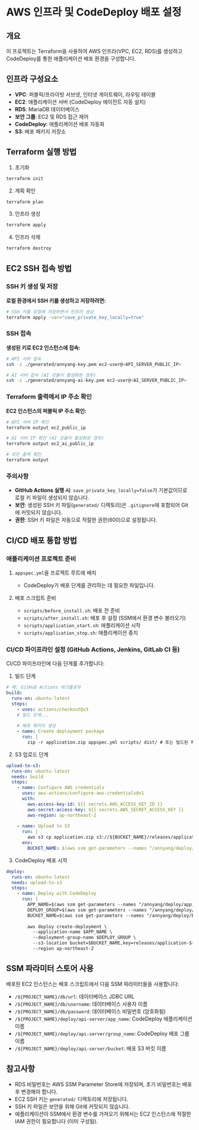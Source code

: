 # AWS 인프라 및 CodeDeploy 배포 설정

## 개요
이 프로젝트는 Terraform을 사용하여 AWS 인프라(VPC, EC2, RDS)를 생성하고 CodeDeploy를 통한 애플리케이션 배포 환경을 구성합니다.

## 인프라 구성요소
- **VPC**: 퍼블릭/프라이빗 서브넷, 인터넷 게이트웨이, 라우팅 테이블
- **EC2**: 애플리케이션 서버 (CodeDeploy 에이전트 자동 설치)
- **RDS**: MariaDB 데이터베이스
- **보안 그룹**: EC2 및 RDS 접근 제어
- **CodeDeploy**: 애플리케이션 배포 자동화
- **S3**: 배포 패키지 저장소

## Terraform 실행 방법

1. 초기화
```bash
terraform init
```

2. 계획 확인
```bash
terraform plan
```

3. 인프라 생성
```bash
terraform apply
```

4. 인프라 삭제
```bash
terraform destroy
```

## EC2 SSH 접속 방법

### SSH 키 생성 및 저장

**로컬 환경에서 SSH 키를 생성하고 저장하려면:**
```bash
# SSH 키를 로컬에 저장하면서 인프라 생성
terraform apply -var="save_private_key_locally=true"
```

### SSH 접속

**생성된 키로 EC2 인스턴스에 접속:**
```bash
# API 서버 접속
ssh -i ./generated/annyang-key.pem ec2-user@<API_SERVER_PUBLIC_IP>

# AI 서버 접속 (AI 모듈이 활성화된 경우)
ssh -i ./generated/annyang-ai-key.pem ec2-user@<AI_SERVER_PUBLIC_IP>
```

### Terraform 출력에서 IP 주소 확인

**EC2 인스턴스의 퍼블릭 IP 주소 확인:**
```bash
# API 서버 IP 확인
terraform output ec2_public_ip

# AI 서버 IP 확인 (AI 모듈이 활성화된 경우)
terraform output ec2_ai_public_ip

# 모든 출력 확인
terraform output
```

### 주의사항

- **GitHub Actions 실행 시**: `save_private_key_locally=false`가 기본값이므로 로컬 키 파일이 생성되지 않습니다.
- **보안**: 생성된 SSH 키 파일(`generated/` 디렉토리)은 `.gitignore`에 포함되어 Git에 커밋되지 않습니다.
- **권한**: SSH 키 파일은 자동으로 적절한 권한(600)으로 설정됩니다.

## CI/CD 배포 통합 방법

### 애플리케이션 프로젝트 준비

1. `appspec.yml`을 프로젝트 루트에 배치
   - CodeDeploy가 배포 단계를 관리하는 데 필요한 파일입니다.

2. 배포 스크립트 준비
   - `scripts/before_install.sh`: 배포 전 준비
   - `scripts/after_install.sh`: 배포 후 설정 (SSM에서 환경 변수 불러오기)
   - `scripts/application_start.sh`: 애플리케이션 시작
   - `scripts/application_stop.sh`: 애플리케이션 중지

### CI/CD 파이프라인 설정 (GitHub Actions, Jenkins, GitLab CI 등)

CI/CD 파이프라인에 다음 단계를 추가합니다:

1. 빌드 단계
```yaml
# 예: GitHub Actions 워크플로우
build:
  runs-on: ubuntu-latest
  steps:
    - uses: actions/checkout@v3
    # 빌드 단계...
    
    # 배포 패키지 생성
    - name: Create deployment package
      run: |
        zip -r application.zip appspec.yml scripts/ dist/ # 또는 빌드된 파일이 있는 디렉토리
```

2. S3 업로드 단계
```yaml
upload-to-s3:
  runs-on: ubuntu-latest
  needs: build
  steps:
    - name: Configure AWS credentials
      uses: aws-actions/configure-aws-credentials@v1
      with:
        aws-access-key-id: ${{ secrets.AWS_ACCESS_KEY_ID }}
        aws-secret-access-key: ${{ secrets.AWS_SECRET_ACCESS_KEY }}
        aws-region: ap-northeast-2
        
    - name: Upload to S3
      run: |
        aws s3 cp application.zip s3://${BUCKET_NAME}/releases/application-${{ github.sha }}.zip
      env:
        BUCKET_NAME: $(aws ssm get-parameters --names "/annyang/deploy/bucket" --query "Parameters[0].Value" --output text)
```

3. CodeDeploy 배포 시작
```yaml
deploy:
  runs-on: ubuntu-latest
  needs: upload-to-s3
  steps:
    - name: Deploy with CodeDeploy
      run: |
        APP_NAME=$(aws ssm get-parameters --names "/annyang/deploy/app_name" --query "Parameters[0].Value" --output text)
        DEPLOY_GROUP=$(aws ssm get-parameters --names "/annyang/deploy/group_name" --query "Parameters[0].Value" --output text)
        BUCKET_NAME=$(aws ssm get-parameters --names "/annyang/deploy/bucket" --query "Parameters[0].Value" --output text)
        
        aws deploy create-deployment \
          --application-name $APP_NAME \
          --deployment-group-name $DEPLOY_GROUP \
          --s3-location bucket=$BUCKET_NAME,key=releases/application-${{ github.sha }}.zip,bundleType=zip \
          --region ap-northeast-2
```

## SSM 파라미터 스토어 사용

배포된 EC2 인스턴스는 배포 스크립트에서 다음 SSM 파라미터들을 사용합니다:

- `/${PROJECT_NAME}/db/url`: 데이터베이스 JDBC URL
- `/${PROJECT_NAME}/db/username`: 데이터베이스 사용자 이름
- `/${PROJECT_NAME}/db/password`: 데이터베이스 비밀번호 (암호화됨)
- `/${PROJECT_NAME}/deploy/api-server/app_name`: CodeDeploy 애플리케이션 이름
- `/${PROJECT_NAME}/deploy/api-server/group_name`: CodeDeploy 배포 그룹 이름
- `/${PROJECT_NAME}/deploy/api-server/bucket`: 배포 S3 버킷 이름

## 참고사항
- RDS 비밀번호는 AWS SSM Parameter Store에 저장되며, 초기 비밀번호는 배포 후 변경해야 합니다.
- EC2 SSH 키는 `generated/` 디렉토리에 저장됩니다.
- SSH 키 파일은 보안을 위해 Git에 커밋되지 않습니다.
- 애플리케이션이 SSM에서 환경 변수를 가져오기 위해서는 EC2 인스턴스에 적절한 IAM 권한이 필요합니다 (이미 구성됨).